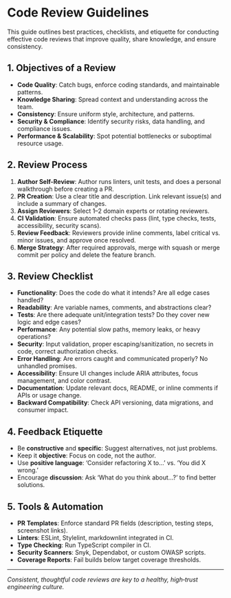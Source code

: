 # Code Review Guidelines

This guide outlines best practices, checklists, and etiquette for conducting effective code reviews that improve quality, share knowledge, and ensure consistency.

## 1. Objectives of a Review
- **Code Quality**: Catch bugs, enforce coding standards, and maintainable patterns.
- **Knowledge Sharing**: Spread context and understanding across the team.
- **Consistency**: Ensure uniform style, architecture, and patterns.
- **Security & Compliance**: Identify security risks, data handling, and compliance issues.
- **Performance & Scalability**: Spot potential bottlenecks or suboptimal resource usage.

## 2. Review Process
1. **Author Self-Review**: Author runs linters, unit tests, and does a personal walkthrough before creating a PR.
2. **PR Creation**: Use a clear title and description. Link relevant issue(s) and include a summary of changes.
3. **Assign Reviewers**: Select 1–2 domain experts or rotating reviewers.
4. **CI Validation**: Ensure automated checks pass (lint, type checks, tests, accessibility, security scans).
5. **Review Feedback**: Reviewers provide inline comments, label critical vs. minor issues, and approve once resolved.
6. **Merge Strategy**: After required approvals, merge with squash or merge commit per policy and delete the feature branch.

## 3. Review Checklist
- **Functionality**: Does the code do what it intends? Are all edge cases handled?
- **Readability**: Are variable names, comments, and abstractions clear?
- **Tests**: Are there adequate unit/integration tests? Do they cover new logic and edge cases?
- **Performance**: Any potential slow paths, memory leaks, or heavy operations?
- **Security**: Input validation, proper escaping/sanitization, no secrets in code, correct authorization checks.
- **Error Handling**: Are errors caught and communicated properly? No unhandled promises.
- **Accessibility**: Ensure UI changes include ARIA attributes, focus management, and color contrast.
- **Documentation**: Update relevant docs, README, or inline comments if APIs or usage change.
- **Backward Compatibility**: Check API versioning, data migrations, and consumer impact.

## 4. Feedback Etiquette
- Be **constructive** and **specific**: Suggest alternatives, not just problems.
- Keep it **objective**: Focus on code, not the author.
- Use **positive language**: ‘Consider refactoring X to…’ vs. ‘You did X wrong.’
- Encourage **discussion**: Ask ‘What do you think about…?’ to find better solutions.

## 5. Tools & Automation
- **PR Templates**: Enforce standard PR fields (description, testing steps, screenshot links).
- **Linters**: ESLint, Stylelint, markdownlint integrated in CI.
- **Type Checking**: Run TypeScript compiler in CI.
- **Security Scanners**: Snyk, Dependabot, or custom OWASP scripts.
- **Coverage Reports**: Fail builds below target coverage thresholds.

---
_Consistent, thoughtful code reviews are key to a healthy, high‐trust engineering culture._ 